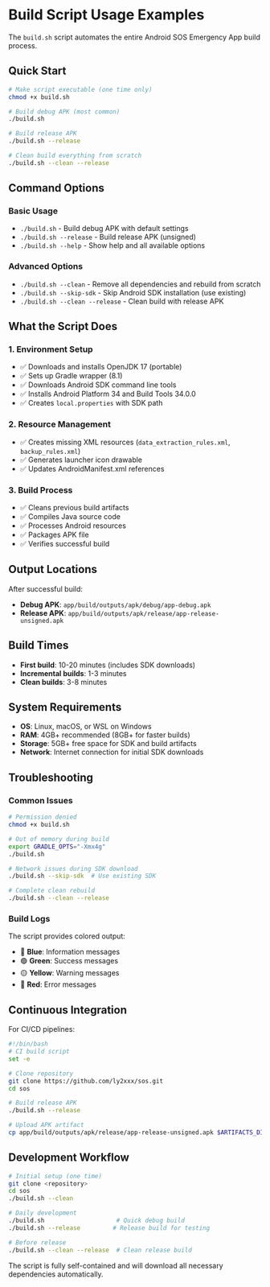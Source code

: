 # Build Script Usage Examples

The `build.sh` script automates the entire Android SOS Emergency App build process.

## Quick Start

```bash
# Make script executable (one time only)
chmod +x build.sh

# Build debug APK (most common)
./build.sh

# Build release APK
./build.sh --release

# Clean build everything from scratch
./build.sh --clean --release
```

## Command Options

### Basic Usage
- `./build.sh` - Build debug APK with default settings
- `./build.sh --release` - Build release APK (unsigned)
- `./build.sh --help` - Show help and all available options

### Advanced Options
- `./build.sh --clean` - Remove all dependencies and rebuild from scratch
- `./build.sh --skip-sdk` - Skip Android SDK installation (use existing)
- `./build.sh --clean --release` - Clean build with release APK

## What the Script Does

### 1. Environment Setup
- ✅ Downloads and installs OpenJDK 17 (portable)
- ✅ Sets up Gradle wrapper (8.1)
- ✅ Downloads Android SDK command line tools
- ✅ Installs Android Platform 34 and Build Tools 34.0.0
- ✅ Creates `local.properties` with SDK path

### 2. Resource Management
- ✅ Creates missing XML resources (`data_extraction_rules.xml`, `backup_rules.xml`)
- ✅ Generates launcher icon drawable
- ✅ Updates AndroidManifest.xml references

### 3. Build Process
- ✅ Cleans previous build artifacts
- ✅ Compiles Java source code
- ✅ Processes Android resources
- ✅ Packages APK file
- ✅ Verifies successful build

## Output Locations

After successful build:
- **Debug APK**: `app/build/outputs/apk/debug/app-debug.apk`
- **Release APK**: `app/build/outputs/apk/release/app-release-unsigned.apk`

## Build Times

- **First build**: 10-20 minutes (includes SDK downloads)
- **Incremental builds**: 1-3 minutes
- **Clean builds**: 3-8 minutes

## System Requirements

- **OS**: Linux, macOS, or WSL on Windows
- **RAM**: 4GB+ recommended (8GB+ for faster builds)
- **Storage**: 5GB+ free space for SDK and build artifacts
- **Network**: Internet connection for initial SDK downloads

## Troubleshooting

### Common Issues
```bash
# Permission denied
chmod +x build.sh

# Out of memory during build
export GRADLE_OPTS="-Xmx4g"
./build.sh

# Network issues during SDK download
./build.sh --skip-sdk  # Use existing SDK

# Complete clean rebuild
./build.sh --clean --release
```

### Build Logs
The script provides colored output:
- 🔵 **Blue**: Information messages
- 🟢 **Green**: Success messages  
- 🟡 **Yellow**: Warning messages
- 🔴 **Red**: Error messages

## Continuous Integration

For CI/CD pipelines:
```bash
#!/bin/bash
# CI build script
set -e

# Clone repository
git clone https://github.com/ly2xxx/sos.git
cd sos

# Build release APK
./build.sh --release

# Upload APK artifact
cp app/build/outputs/apk/release/app-release-unsigned.apk $ARTIFACTS_DIR/
```

## Development Workflow

```bash
# Initial setup (one time)
git clone <repository>
cd sos
./build.sh --clean

# Daily development
./build.sh                    # Quick debug build
./build.sh --release         # Release build for testing

# Before release
./build.sh --clean --release  # Clean release build
```

The script is fully self-contained and will download all necessary dependencies automatically.